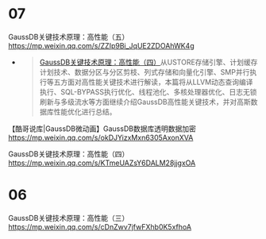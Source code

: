 
# 07

GaussDB关键技术原理：高性能（五） https://mp.weixin.qq.com/s/ZZIp9Bi_JqUE2ZDOAhWK4g
- > [GaussDB关键技术原理：高性能（四）](https://mp.weixin.qq.com/s/KTmeUAZsY6DALM28jjgxOA)从USTORE存储引擎、计划缓存计划技术、数据分区与分区剪枝、列式存储和向量化引擎、SMP并行执行等五方面对高性能关键技术进行解读，本篇将从LLVM动态查询编译执行、SQL-BYPASS执行优化、线程池化、多核处理器优化、日志无锁刷新与多级流水等方面继续介绍GaussDB高性能关键技术，并对高斯数据库性能优化进行总结。

【酷哥说库|GaussDB微动画】GaussDB数据库透明数据加密 https://mp.weixin.qq.com/s/okDJYizxMxn6305AxonXVA

GaussDB关键技术原理：高性能（四） https://mp.weixin.qq.com/s/KTmeUAZsY6DALM28jjgxOA

# 06

GaussDB关键技术原理：高性能（三） https://mp.weixin.qq.com/s/cDnZwv7jfwFXhb0K5xfhoA

